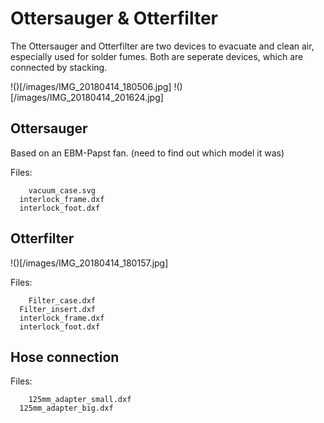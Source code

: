 # Ottersauger & Otterfilter

The Ottersauger and Otterfilter are two devices to evacuate and clean air, especially used for solder fumes. Both are seperate devices, which are connected by stacking.

!()[/images/IMG_20180414_180506.jpg]
!()[/images/IMG_20180414_201624.jpg]

## Ottersauger

Based on an EBM-Papst fan. (need to find out which model it was)

Files:

```
 	vacuum_case.svg
  interlock_frame.dxf
  interlock_foot.dxf
```

## Otterfilter

!()[/images/IMG_20180414_180157.jpg]

Files:

```
 	Filter_case.dxf
  Filter_insert.dxf
  interlock_frame.dxf
  interlock_foot.dxf
```

## Hose connection

Files:

```
 	125mm_adapter_small.dxf
  125mm_adapter_big.dxf
```
